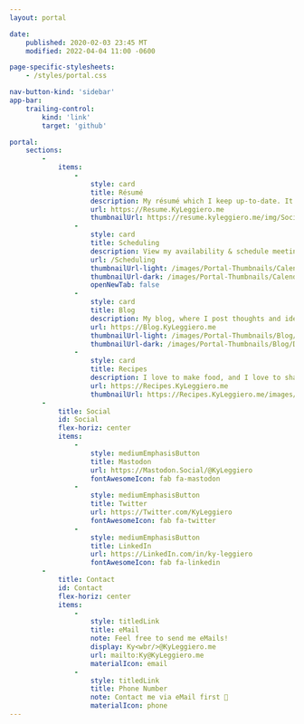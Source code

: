 ```yaml
---
layout: portal

date:
    published: 2020-02-03 23:45 MT
    modified: 2022-04-04 11:00 -0600

page-specific-stylesheets:
    - /styles/portal.css

nav-button-kind: 'sidebar'
app-bar:
    trailing-control:
        kind: 'link'
        target: 'github'

portal:
    sections:
        -
            items:
                -
                    style: card
                    title: Résumé
                    description: My résumé which I keep up-to-date. It's even mobile-friendly!
                    url: https://Resume.KyLeggiero.me
                    thumbnailUrl: https://resume.kyleggiero.me/img/Social-Preview.png
                -
                    style: card
                    title: Scheduling
                    description: View my availability & schedule meetings with me
                    url: /Scheduling
                    thumbnailUrl-light: /images/Portal-Thumbnails/Calendar/Light Mode.svg
                    thumbnailUrl-dark: /images/Portal-Thumbnails/Calendar/Dark Mode.svg
                    openNewTab: false
                -
                    style: card
                    title: Blog
                    description: My blog, where I post thoughts and ideas too complex for a tweet
                    url: https://Blog.KyLeggiero.me
                    thumbnailUrl-light: /images/Portal-Thumbnails/Blog/Light Mode.svg
                    thumbnailUrl-dark: /images/Portal-Thumbnails/Blog/Dark Mode.svg
                -
                    style: card
                    title: Recipes
                    description: I love to make food, and I love to share! Here's some of my recipes
                    url: https://Recipes.KyLeggiero.me
                    thumbnailUrl: https://Recipes.KyLeggiero.me/images/Social-Preview.png
        -
            title: Social
            id: Social
            flex-horiz: center
            items:
                -
                    style: mediumEmphasisButton
                    title: Mastodon
                    url: https://Mastodon.Social/@KyLeggiero
                    fontAwesomeIcon: fab fa-mastodon
                -
                    style: mediumEmphasisButton
                    title: Twitter
                    url: https://Twitter.com/KyLeggiero
                    fontAwesomeIcon: fab fa-twitter
                -
                    style: mediumEmphasisButton
                    title: LinkedIn
                    url: https://LinkedIn.com/in/ky-leggiero
                    fontAwesomeIcon: fab fa-linkedin
        -
            title: Contact
            id: Contact
            flex-horiz: center
            items:
                -
                    style: titledLink
                    title: eMail
                    note: Feel free to send me eMails!
                    display: Ky<wbr/>@KyLeggiero.me
                    url: mailto:Ky@KyLeggiero.me
                    materialIcon: email
                -
                    style: titledLink
                    title: Phone Number
                    note: Contact me via eMail first 🙂
                    materialIcon: phone
---
```

